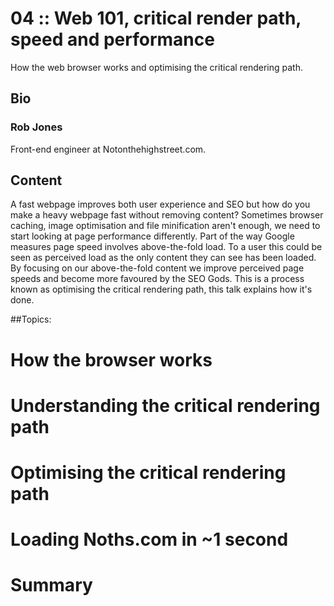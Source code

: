 # 04 :: Web 101, critical render path, speed and performance
How the web browser works and optimising the critical rendering path.

## Bio
### Rob Jones
Front-end engineer at Notonthehighstreet.com.

## Content
A fast webpage improves both user experience and SEO but how do you make a heavy webpage fast without removing content? Sometimes browser caching, image optimisation and file minification aren't enough, we need to start looking at page performance differently. Part of the way Google measures page speed involves above-the-fold load. To a user this could be seen as perceived load as the only content they can see has been loaded. By focusing on our above-the-fold content we improve perceived page speeds and become more favoured by the SEO Gods. This is a process known as optimising the critical rendering path, this talk explains how it's done.

##Topics:

# How the browser works
# Understanding the critical rendering path
# Optimising the critical rendering path
# Loading Noths.com in ~1 second
# Summary
